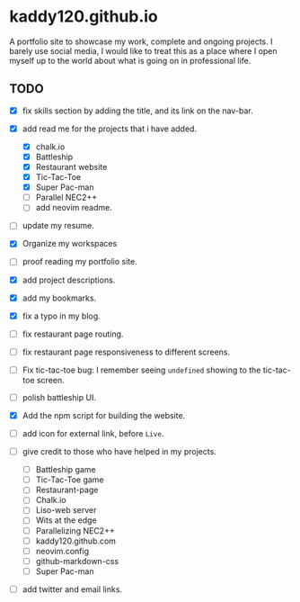 # kaddy120.github.io

A portfolio site to showcase my work, complete and ongoing projects. I barely
use social media, I would like to treat this as a place where I open myself up
to the world about what is going on in professional life.

## TODO
- [X] fix skills section by adding the title, and its link on the nav-bar.
- [X] add read me for the projects that i have added. 
    - [X] chalk.io
    - [X] Battleship
    - [X] Restaurant website
    - [X] Tic-Tac-Toe
    - [X] Super Pac-man
    - [ ] Parallel NEC2++
    - [ ] add neovim readme.
- [ ] update my resume.
- [X] Organize my workspaces
- [ ] proof reading my portfolio site. 
- [X] add project descriptions.
- [X] add my bookmarks.
- [X] fix a typo in my blog.
- [ ] fix restaurant page routing.
- [ ] fix restaurant page responsiveness to different screens.
- [ ] Fix tic-tac-toe bug: I remember seeing `undefined` showing to the tic-tac-toe screen.
- [ ] polish battleship UI.
- [X] Add the npm script for building the website.

- [ ] add icon for external link, before `Live`. 
- [ ] give credit to those who have helped in my projects.
    - [ ] Battleship game
    - [ ] Tic-Tac-Toe game
    - [ ] Restaurant-page 
    - [ ] Chalk.io
    - [ ] Liso-web server
    - [ ] Wits at the edge
    - [ ] Parallelizing NEC2++
    - [ ] kaddy120.github.com
    - [ ] neovim.config
    - [ ] github-markdown-css
    - [ ] Super Pac-man
- [ ] add twitter and email links.
